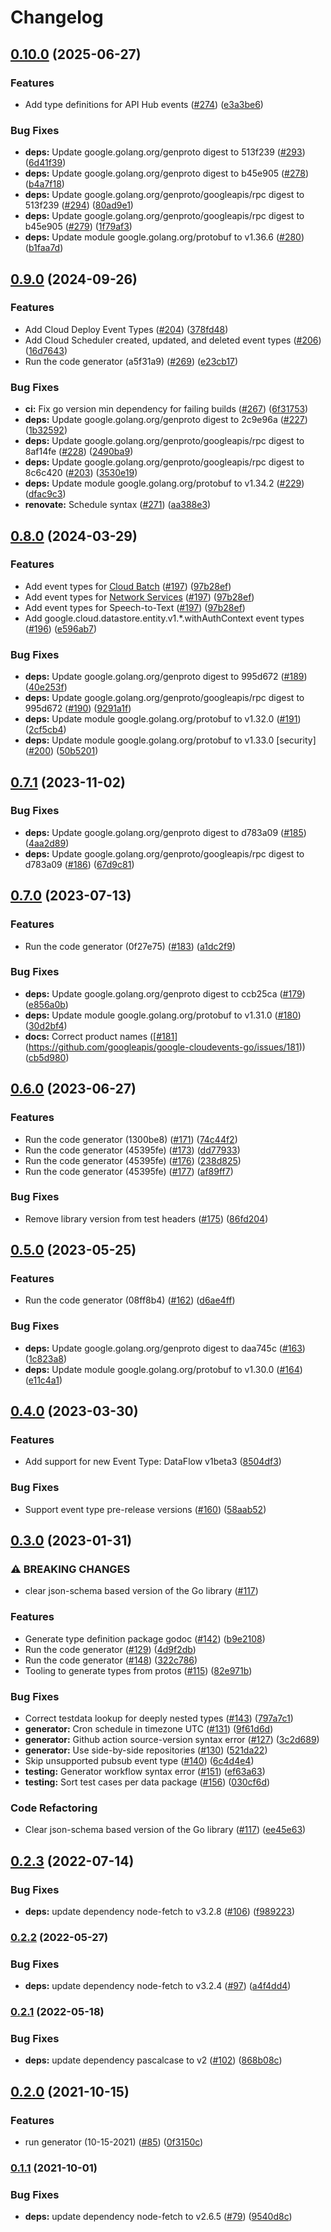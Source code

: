 # Changelog

## [0.10.0](https://github.com/googleapis/google-cloudevents-go/compare/v0.9.0...v0.10.0) (2025-06-27)


### Features

* Add type definitions for API Hub events ([#274](https://github.com/googleapis/google-cloudevents-go/issues/274)) ([e3a3be6](https://github.com/googleapis/google-cloudevents-go/commit/e3a3be63702e01c6c8a898059fd9050126ac5a21))


### Bug Fixes

* **deps:** Update google.golang.org/genproto digest to 513f239 ([#293](https://github.com/googleapis/google-cloudevents-go/issues/293)) ([6d41f39](https://github.com/googleapis/google-cloudevents-go/commit/6d41f39d2f109146f0336b169e02dece462af8ec))
* **deps:** Update google.golang.org/genproto digest to b45e905 ([#278](https://github.com/googleapis/google-cloudevents-go/issues/278)) ([b4a7f18](https://github.com/googleapis/google-cloudevents-go/commit/b4a7f18dd0bd8d5f55938ba203db602c41279bba))
* **deps:** Update google.golang.org/genproto/googleapis/rpc digest to 513f239 ([#294](https://github.com/googleapis/google-cloudevents-go/issues/294)) ([80ad9e1](https://github.com/googleapis/google-cloudevents-go/commit/80ad9e1be3f57623046cabaf1c703901d115ce90))
* **deps:** Update google.golang.org/genproto/googleapis/rpc digest to b45e905 ([#279](https://github.com/googleapis/google-cloudevents-go/issues/279)) ([1f79af3](https://github.com/googleapis/google-cloudevents-go/commit/1f79af3dee5a1d9077474baec78a8aec8e81afdf))
* **deps:** Update module google.golang.org/protobuf to v1.36.6 ([#280](https://github.com/googleapis/google-cloudevents-go/issues/280)) ([b1faa7d](https://github.com/googleapis/google-cloudevents-go/commit/b1faa7d1515257cbcb14624394485cfbf1d3e727))

## [0.9.0](https://github.com/googleapis/google-cloudevents-go/compare/v0.8.0...v0.9.0) (2024-09-26)


### Features

* Add Cloud Deploy Event Types ([#204](https://github.com/googleapis/google-cloudevents-go/issues/204)) ([378fd48](https://github.com/googleapis/google-cloudevents-go/commit/378fd4852f729d7590fc8852cae1911dd71ba604))
* Add Cloud Scheduler created, updated, and deleted event types ([#206](https://github.com/googleapis/google-cloudevents-go/issues/206)) ([16d7643](https://github.com/googleapis/google-cloudevents-go/commit/16d7643c1a2c1229c1712a55571a812a1be5ad11))
* Run the code generator (a5f31a9) ([#269](https://github.com/googleapis/google-cloudevents-go/issues/269)) ([e23cb17](https://github.com/googleapis/google-cloudevents-go/commit/e23cb178f5a40f8f6cceb3e8208d38698d612c51))


### Bug Fixes

* **ci:** Fix go version min dependency for failing builds ([#267](https://github.com/googleapis/google-cloudevents-go/issues/267)) ([6f31753](https://github.com/googleapis/google-cloudevents-go/commit/6f31753828df4cecc5cf3746f8946c01282de9f4))
* **deps:** Update google.golang.org/genproto digest to 2c9e96a ([#227](https://github.com/googleapis/google-cloudevents-go/issues/227)) ([1b32592](https://github.com/googleapis/google-cloudevents-go/commit/1b32592c45bf5c4ffff97297beb25c803f8d0ec5))
* **deps:** Update google.golang.org/genproto/googleapis/rpc digest to 8af14fe ([#228](https://github.com/googleapis/google-cloudevents-go/issues/228)) ([2490ba9](https://github.com/googleapis/google-cloudevents-go/commit/2490ba97de64131e1a6e95ecd7230c6d0f308435))
* **deps:** Update google.golang.org/genproto/googleapis/rpc digest to 8c6c420 ([#203](https://github.com/googleapis/google-cloudevents-go/issues/203)) ([3530e19](https://github.com/googleapis/google-cloudevents-go/commit/3530e191618698dc3e9c74bfbdf32abb3c0d5841))
* **deps:** Update module google.golang.org/protobuf to v1.34.2 ([#229](https://github.com/googleapis/google-cloudevents-go/issues/229)) ([dfac9c3](https://github.com/googleapis/google-cloudevents-go/commit/dfac9c39a37991676e777fc3758456e82aed1dbd))
* **renovate:** Schedule syntax ([#271](https://github.com/googleapis/google-cloudevents-go/issues/271)) ([aa388e3](https://github.com/googleapis/google-cloudevents-go/commit/aa388e3994c3c965d43f06eb5c573d03b1d4d207))

## [0.8.0](https://github.com/googleapis/google-cloudevents-go/compare/v0.7.1...v0.8.0) (2024-03-29)


### Features

* Add event types for [Cloud Batch](https://cloud.google.com/eventarc/docs/reference/supported-events#batch) ([#197](https://github.com/googleapis/google-cloudevents-go/issues/197)) ([97b28ef](https://github.com/googleapis/google-cloudevents-go/commit/97b28ef36421b64a645b5f330549d15f5895ec48))
* Add event types for [Network Services](https://cloud.google.com/eventarc/docs/reference/supported-events#network-services) ([#197](https://github.com/googleapis/google-cloudevents-go/issues/197)) ([97b28ef](https://github.com/googleapis/google-cloudevents-go/commit/97b28ef36421b64a645b5f330549d15f5895ec48))
* Add event types for Speech-to-Text ([#197](https://github.com/googleapis/google-cloudevents-go/issues/197)) ([97b28ef](https://github.com/googleapis/google-cloudevents-go/commit/97b28ef36421b64a645b5f330549d15f5895ec48))
* Add google.cloud.datastore.entity.v1.*.withAuthContext event types ([#196](https://github.com/googleapis/google-cloudevents-go/issues/196)) ([e596ab7](https://github.com/googleapis/google-cloudevents-go/commit/e596ab744e99445a8a2c6b23d0cc59714207cf4f))


### Bug Fixes

* **deps:** Update google.golang.org/genproto digest to 995d672 ([#189](https://github.com/googleapis/google-cloudevents-go/issues/189)) ([40e253f](https://github.com/googleapis/google-cloudevents-go/commit/40e253fd80c5b5433916e0e21effe700fcdf423d))
* **deps:** Update google.golang.org/genproto/googleapis/rpc digest to 995d672 ([#190](https://github.com/googleapis/google-cloudevents-go/issues/190)) ([9291a1f](https://github.com/googleapis/google-cloudevents-go/commit/9291a1f14eef3a33cf99a64d284ce034d21b4696))
* **deps:** Update module google.golang.org/protobuf to v1.32.0 ([#191](https://github.com/googleapis/google-cloudevents-go/issues/191)) ([2cf5cb4](https://github.com/googleapis/google-cloudevents-go/commit/2cf5cb4415e862beeb1234243eade91ffae3573c))
* **deps:** Update module google.golang.org/protobuf to v1.33.0 [security] ([#200](https://github.com/googleapis/google-cloudevents-go/issues/200)) ([50b5201](https://github.com/googleapis/google-cloudevents-go/commit/50b5201af9aa8d10ad1650933ea6ecd37dc8fe5e))

## [0.7.1](https://github.com/googleapis/google-cloudevents-go/compare/v0.7.0...v0.7.1) (2023-11-02)


### Bug Fixes

* **deps:** Update google.golang.org/genproto digest to d783a09 ([#185](https://github.com/googleapis/google-cloudevents-go/issues/185)) ([4aa2d89](https://github.com/googleapis/google-cloudevents-go/commit/4aa2d89097e98f7de07f772980c6322575e4bb29))
* **deps:** Update google.golang.org/genproto/googleapis/rpc digest to d783a09 ([#186](https://github.com/googleapis/google-cloudevents-go/issues/186)) ([67d9c81](https://github.com/googleapis/google-cloudevents-go/commit/67d9c81912fd037f8297de6a7fb206396dac3cf9))

## [0.7.0](https://github.com/googleapis/google-cloudevents-go/compare/v0.6.0...v0.7.0) (2023-07-13)


### Features

* Run the code generator (0f27e75) ([#183](https://github.com/googleapis/google-cloudevents-go/issues/183)) ([a1dc2f9](https://github.com/googleapis/google-cloudevents-go/commit/a1dc2f9b451966a0a06830b60ea82b9bb51773d2))


### Bug Fixes

* **deps:** Update google.golang.org/genproto digest to ccb25ca ([#179](https://github.com/googleapis/google-cloudevents-go/issues/179)) ([e856a0b](https://github.com/googleapis/google-cloudevents-go/commit/e856a0b7e32fa2c685d77c883cdbbd11bea27095))
* **deps:** Update module google.golang.org/protobuf to v1.31.0 ([#180](https://github.com/googleapis/google-cloudevents-go/issues/180)) ([30d2bf4](https://github.com/googleapis/google-cloudevents-go/commit/30d2bf4f584832c2c3dec9adb69510e1386f2013))
* **docs:** Correct product names ([[#181](https://github.com/googleapis/google-cloudevents-go/issues/181)](https://github.com/googleapis/google-cloudevents-go/issues/181)) ([cb5d980](https://github.com/googleapis/google-cloudevents-go/commit/cb5d9801c1d10139a4bafaafbd58cc06a739873a))

## [0.6.0](https://github.com/googleapis/google-cloudevents-go/compare/v0.5.0...v0.6.0) (2023-06-27)


### Features

* Run the code generator (1300be8) ([#171](https://github.com/googleapis/google-cloudevents-go/issues/171)) ([74c44f2](https://github.com/googleapis/google-cloudevents-go/commit/74c44f20b0ce858b128c1e19b8d0436470ccd757))
* Run the code generator (45395fe) ([#173](https://github.com/googleapis/google-cloudevents-go/issues/173)) ([dd77933](https://github.com/googleapis/google-cloudevents-go/commit/dd779339a48877382e5eb816a50b890ccd9405c8))
* Run the code generator (45395fe) ([#176](https://github.com/googleapis/google-cloudevents-go/issues/176)) ([238d825](https://github.com/googleapis/google-cloudevents-go/commit/238d825a1c9fea635bc4cf60120c39b530f6a0b5))
* Run the code generator (45395fe) ([#177](https://github.com/googleapis/google-cloudevents-go/issues/177)) ([af89ff7](https://github.com/googleapis/google-cloudevents-go/commit/af89ff7873cf17caac21af1b2f9ea9b96a4e23ef))


### Bug Fixes

* Remove library version from test headers ([#175](https://github.com/googleapis/google-cloudevents-go/issues/175)) ([86fd204](https://github.com/googleapis/google-cloudevents-go/commit/86fd204b7a2d50b791cc2bae3133ecf6164b50fd))

## [0.5.0](https://github.com/googleapis/google-cloudevents-go/compare/v0.4.0...v0.5.0) (2023-05-25)


### Features

* Run the code generator (08ff8b4) ([#162](https://github.com/googleapis/google-cloudevents-go/issues/162)) ([d6ae4ff](https://github.com/googleapis/google-cloudevents-go/commit/d6ae4ffe75b73207a5f3fa9e73152236e6f4680c))


### Bug Fixes

* **deps:** Update google.golang.org/genproto digest to daa745c ([#163](https://github.com/googleapis/google-cloudevents-go/issues/163)) ([1c823a8](https://github.com/googleapis/google-cloudevents-go/commit/1c823a8929478cdeb99a2f43f106d277eafb7b94))
* **deps:** Update module google.golang.org/protobuf to v1.30.0 ([#164](https://github.com/googleapis/google-cloudevents-go/issues/164)) ([e11c4a1](https://github.com/googleapis/google-cloudevents-go/commit/e11c4a1ec21999cbdb2e32a149fe7743246f5d65))

## [0.4.0](https://github.com/googleapis/google-cloudevents-go/compare/v0.3.0...v0.4.0) (2023-03-30)


### Features

* Add support for new Event Type: DataFlow v1beta3 ([8504df3](https://github.com/googleapis/google-cloudevents-go/commit/8504df35ac0d25d907f960019cee432e60653d0d))


### Bug Fixes

* Support event type pre-release versions ([#160](https://github.com/googleapis/google-cloudevents-go/issues/160)) ([58aab52](https://github.com/googleapis/google-cloudevents-go/commit/58aab5260f1a2af84591e0dbc524582f685f6e5d))

## [0.3.0](https://github.com/googleapis/google-cloudevents-go/compare/v0.2.3...v0.3.0) (2023-01-31)


### ⚠ BREAKING CHANGES

* clear json-schema based version of the Go library ([#117](https://github.com/googleapis/google-cloudevents-go/issues/117))

### Features

* Generate type definition package godoc ([#142](https://github.com/googleapis/google-cloudevents-go/issues/142)) ([b9e2108](https://github.com/googleapis/google-cloudevents-go/commit/b9e2108ebc539fe8d2565da60b70c1a3f1478ee7))
* Run the code generator ([#129](https://github.com/googleapis/google-cloudevents-go/issues/129)) ([4d9f2db](https://github.com/googleapis/google-cloudevents-go/commit/4d9f2db181810f528ba351d8c2b3d758c4c93a0b))
* Run the code generator ([#148](https://github.com/googleapis/google-cloudevents-go/issues/148)) ([322c786](https://github.com/googleapis/google-cloudevents-go/commit/322c786abef2dfa47cce9a2d082ed83e47f5b10e))
* Tooling to generate types from protos ([#115](https://github.com/googleapis/google-cloudevents-go/issues/115)) ([82e971b](https://github.com/googleapis/google-cloudevents-go/commit/82e971b95f34e445d1eb51ff202be9441ec4c906))


### Bug Fixes

* Correct testdata lookup for deeply nested types ([#143](https://github.com/googleapis/google-cloudevents-go/issues/143)) ([797a7c1](https://github.com/googleapis/google-cloudevents-go/commit/797a7c1e4bc19f556367330e213a7da3aa95aae7))
* **generator:** Cron schedule in timezone UTC ([#131](https://github.com/googleapis/google-cloudevents-go/issues/131)) ([9f61d6d](https://github.com/googleapis/google-cloudevents-go/commit/9f61d6d0d13bc36246ae7df19258d99247aed0ee))
* **generator:** Github action source-version syntax error ([#127](https://github.com/googleapis/google-cloudevents-go/issues/127)) ([3c2d689](https://github.com/googleapis/google-cloudevents-go/commit/3c2d6895c4043f1043ef4de191b354859858230a))
* **generator:** Use side-by-side repositories ([#130](https://github.com/googleapis/google-cloudevents-go/issues/130)) ([521da22](https://github.com/googleapis/google-cloudevents-go/commit/521da225b7e85d6901bdc316b9542d1060aad29e))
* Skip unsupported pubsub event type ([#140](https://github.com/googleapis/google-cloudevents-go/issues/140)) ([6c4d4e4](https://github.com/googleapis/google-cloudevents-go/commit/6c4d4e4c144439c269a66fd86e076673db7041cd))
* **testing:** Generator workflow syntax error ([#151](https://github.com/googleapis/google-cloudevents-go/issues/151)) ([ef63a63](https://github.com/googleapis/google-cloudevents-go/commit/ef63a63ea939a736fe1d92597826e3abd01565a6))
* **testing:** Sort test cases per data package ([#156](https://github.com/googleapis/google-cloudevents-go/issues/156)) ([030cf6d](https://github.com/googleapis/google-cloudevents-go/commit/030cf6dced4d3ac2748a32e760f53f17fffd698e))


### Code Refactoring

* Clear json-schema based version of the Go library ([#117](https://github.com/googleapis/google-cloudevents-go/issues/117)) ([ee45e63](https://github.com/googleapis/google-cloudevents-go/commit/ee45e636b4393792ab0fbccb237c35081fc87e18))

## [0.2.3](https://github.com/googleapis/google-cloudevents-go/compare/v0.2.2...v0.2.3) (2022-07-14)


### Bug Fixes

* **deps:** update dependency node-fetch to v3.2.8 ([#106](https://github.com/googleapis/google-cloudevents-go/issues/106)) ([f989223](https://github.com/googleapis/google-cloudevents-go/commit/f989223899b6416c31944e47de5ba96039a8f1be))

### [0.2.2](https://github.com/googleapis/google-cloudevents-go/compare/v0.2.1...v0.2.2) (2022-05-27)


### Bug Fixes

* **deps:** update dependency node-fetch to v3.2.4 ([#97](https://github.com/googleapis/google-cloudevents-go/issues/97)) ([a4f4dd4](https://github.com/googleapis/google-cloudevents-go/commit/a4f4dd423f2ff502647efeb52fb6b5cb9b93c19e))

### [0.2.1](https://github.com/googleapis/google-cloudevents-go/compare/v0.2.0...v0.2.1) (2022-05-18)


### Bug Fixes

* **deps:** update dependency pascalcase to v2 ([#102](https://github.com/googleapis/google-cloudevents-go/issues/102)) ([868b08c](https://github.com/googleapis/google-cloudevents-go/commit/868b08cd730a504d4a6c20ad5e3e25aaf14f9b2a))

## [0.2.0](https://www.github.com/googleapis/google-cloudevents-go/compare/v0.1.1...v0.2.0) (2021-10-15)


### Features

* run generator (10-15-2021) ([#85](https://www.github.com/googleapis/google-cloudevents-go/issues/85)) ([0f3150c](https://www.github.com/googleapis/google-cloudevents-go/commit/0f3150c20752d8f66341b2b32892e3847b571d44))

### [0.1.1](https://www.github.com/googleapis/google-cloudevents-go/compare/v0.1.0...v0.1.1) (2021-10-01)


### Bug Fixes

* **deps:** update dependency node-fetch to v2.6.5 ([#79](https://www.github.com/googleapis/google-cloudevents-go/issues/79)) ([9540d8c](https://www.github.com/googleapis/google-cloudevents-go/commit/9540d8c68b0d26c8b43b566a2feacb4cee3d9a9b))
